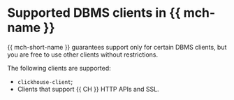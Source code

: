 # Supported DBMS clients in {{ mch-name }}

{{ mch-short-name }} guarantees support only for certain DBMS clients, but you are free to use other clients without restrictions.

The following clients are supported:

- `clickhouse-client`;
- Clients that support {{ CH }} HTTP APIs and SSL.
